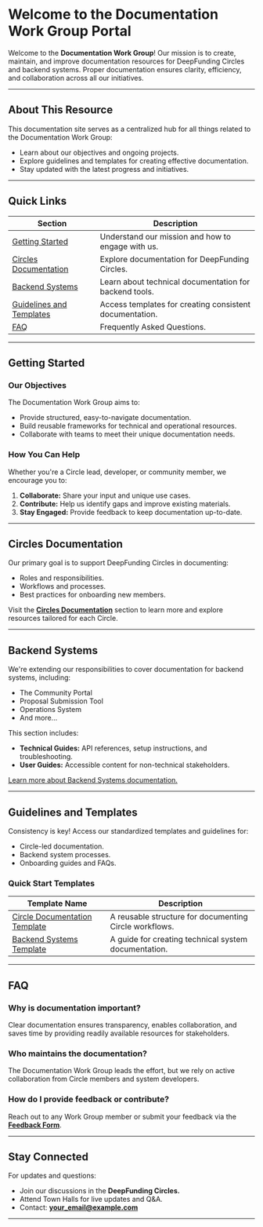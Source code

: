# Welcome to the Documentation Work Group Portal

Welcome to the **Documentation Work Group**! Our mission is to create, maintain, and improve documentation resources for DeepFunding Circles and backend systems. Proper documentation ensures clarity, efficiency, and collaboration across all our initiatives.

---

## **About This Resource**

This documentation site serves as a centralized hub for all things related to the Documentation Work Group:
- Learn about our objectives and ongoing projects.
- Explore guidelines and templates for creating effective documentation.
- Stay updated with the latest progress and initiatives.

---

## **Quick Links**

| Section                                | Description                                |
|----------------------------------------|--------------------------------------------|
| [Getting Started](#getting-started)    | Understand our mission and how to engage with us. |
| [Circles Documentation](#circles-documentation) | Explore documentation for DeepFunding Circles. |
| [Backend Systems](#backend-systems)    | Learn about technical documentation for backend tools. |
| [Guidelines and Templates](#guidelines-and-templates) | Access templates for creating consistent documentation. |
| [FAQ](#faq)                            | Frequently Asked Questions. |

---

## **Getting Started**

### **Our Objectives**
The Documentation Work Group aims to:
- Provide structured, easy-to-navigate documentation.
- Build reusable frameworks for technical and operational resources.
- Collaborate with teams to meet their unique documentation needs.

### **How You Can Help**
Whether you're a Circle lead, developer, or community member, we encourage you to:
1. **Collaborate:** Share your input and unique use cases.
2. **Contribute:** Help us identify gaps and improve existing materials.
3. **Stay Engaged:** Provide feedback to keep documentation up-to-date.

---

## **Circles Documentation**

Our primary goal is to support DeepFunding Circles in documenting:
- Roles and responsibilities.
- Workflows and processes.
- Best practices for onboarding new members.

Visit the **[Circles Documentation](#)** section to learn more and explore resources tailored for each Circle.

---

## **Backend Systems**

We're extending our responsibilities to cover documentation for backend systems, including:
- The Community Portal
- Proposal Submission Tool
- Operations System
- And more...

This section includes:
- **Technical Guides:** API references, setup instructions, and troubleshooting.
- **User Guides:** Accessible content for non-technical stakeholders.

[Learn more about Backend Systems documentation.](#)

---

## **Guidelines and Templates**

Consistency is key! Access our standardized templates and guidelines for:
- Circle-led documentation.
- Backend system processes.
- Onboarding guides and FAQs.

### **Quick Start Templates**
| Template Name                        | Description                                   |
|--------------------------------------|-----------------------------------------------|
| [Circle Documentation Template](#)  | A reusable structure for documenting Circle workflows. |
| [Backend Systems Template](#)       | A guide for creating technical system documentation. |

---

## **FAQ**

### **Why is documentation important?**
Clear documentation ensures transparency, enables collaboration, and saves time by providing readily available resources for stakeholders.

### **Who maintains the documentation?**
The Documentation Work Group leads the effort, but we rely on active collaboration from Circle members and system developers.

### **How do I provide feedback or contribute?**
Reach out to any Work Group member or submit your feedback via the **[Feedback Form](#)**.

---

## **Stay Connected**

For updates and questions:
- Join our discussions in the **DeepFunding Circles.**
- Attend Town Halls for live updates and Q&A.
- Contact: **[your_email@example.com](mailto:exampleemail@example.com)**

---
